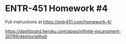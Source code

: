 # ENTR-451 Homework #4

Full instructions at https://entr451.com/homework-4/

https://dashboard.heroku.com/apps/infinite-escarpment-30769/deploy/github